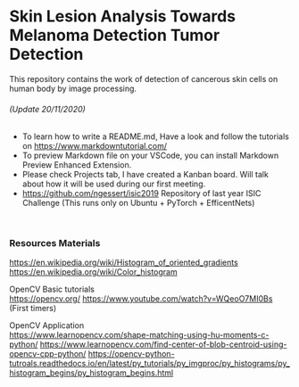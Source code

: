 # Skin Lesion Analysis Towards Melanoma Detection Tumor Detection

This repository contains the work of detection of cancerous skin cells on human body by image processing.

###### (Update 20/11/2020)
- To learn how to write a README.md, Have a look and follow the tutorials on https://www.markdowntutorial.com/
- To preview Markdown file on your VSCode, you can install Markdown Preview Enhanced Extension.
- Please check Projects tab, I have created a Kanban board. Will talk about how it will be used during our first meeting. 
- https://github.com/ngessert/isic2019 Repository of last year ISIC Challenge (This runs only on Ubuntu + PyTorch + EfficentNets)

</br>

### Resources Materials
https://en.wikipedia.org/wiki/Histogram_of_oriented_gradients </br>
https://en.wikipedia.org/wiki/Color_histogram

OpenCV Basic tutorials </br>
https://opencv.org/
https://www.youtube.com/watch?v=WQeoO7MI0Bs (First timers)

OpenCV Application </br>
https://www.learnopencv.com/shape-matching-using-hu-moments-c-python/
https://www.learnopencv.com/find-center-of-blob-centroid-using-opencv-cpp-python/
https://opencv-python-tutroals.readthedocs.io/en/latest/py_tutorials/py_imgproc/py_histograms/py_histogram_begins/py_histogram_begins.html


